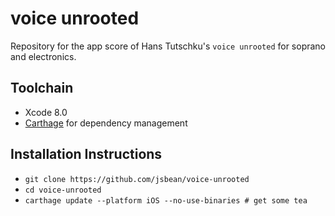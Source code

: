# voice unrooted
Repository for the app score of Hans Tutschku's `voice unrooted` for soprano and electronics.

## Toolchain
- Xcode 8.0
- [Carthage](https://github.com/Carthage/Carthage) for dependency management

## Installation Instructions
- `git clone https://github.com/jsbean/voice-unrooted`
- `cd voice-unrooted`
- `carthage update --platform iOS --no-use-binaries # get some tea`
